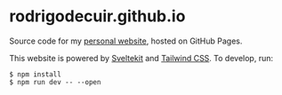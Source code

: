 # rodrigodecuir.github.io

Source code for my [personal website](rodrigodecuir.github.io), hosted on GitHub Pages.

This website is powered by [Sveltekit](https://kit.svelte.dev/) and [Tailwind CSS](https://tailwindcss.com/). To develop, run:

```sh-session
$ npm install
$ npm run dev -- --open
```

